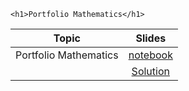 
~~~
<h1>Portfolio Mathematics</h1>
~~~

Topic | Slides
:-----: | :--------:
Portfolio Mathematics           | [notebook](../lecture09_noSol_pluto)
                                | [Solution](../notebooks/lecture_09/lecture_09_wSol_html.html)  
<!--  -->

